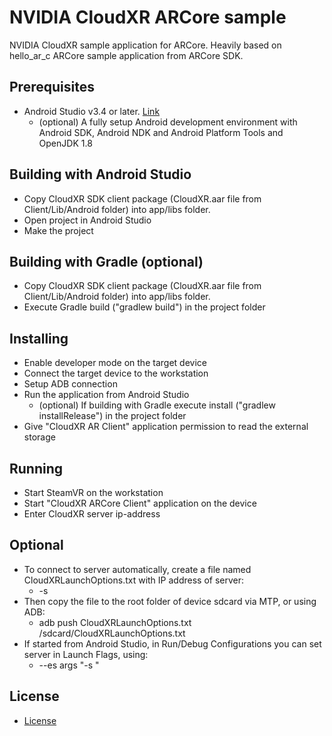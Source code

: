 NVIDIA CloudXR ARCore sample
====================================================

NVIDIA CloudXR sample application for ARCore. Heavily based on hello_ar_c ARCore sample application from ARCore SDK.

Prerequisites
----------------------
* Android Studio v3.4 or later. [Link](https://developer.android.com/studio)
  * (optional) A fully setup Android development environment with Android SDK, Android NDK and Android Platform Tools and OpenJDK 1.8

Building with Android Studio
----------------------
* Copy CloudXR SDK client package (CloudXR.aar file from Client/Lib/Android folder) into app/libs folder.
* Open project in Android Studio
* Make the project

Building with Gradle (optional)
----------------------
* Copy CloudXR SDK client package (CloudXR.aar file from Client/Lib/Android folder) into app/libs folder.
* Execute Gradle build ("gradlew build") in the project folder

Installing
----------------------
* Enable developer mode on the target device
* Connect the target device to the workstation
* Setup ADB connection
* Run the application from Android Studio
  * (optional) If building with Gradle execute install ("gradlew installRelease") in the project folder
* Give "CloudXR AR Client" application permission to read the external storage

Running
----------------------
* Start SteamVR on the workstation
* Start "CloudXR ARCore Client" application on the device
* Enter CloudXR server ip-address

Optional
----------------------
* To connect to server automatically, create a file named CloudXRLaunchOptions.txt with IP address of server:
    * -s <server ip>
* Then copy the file to the root folder of device sdcard via MTP, or using ADB:
    * adb push CloudXRLaunchOptions.txt /sdcard/CloudXRLaunchOptions.txt
* If started from Android Studio, in Run/Debug Configurations you can set server in Launch Flags, using:
    * --es args "-s <server ip>"


License
----------------------
* [License](license.txt)
